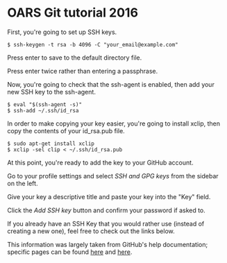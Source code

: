 # OARS Git tutorial 2016

First, you're going to set up SSH keys.

```
$ ssh-keygen -t rsa -b 4096 -C "your_email@example.com"
```

Press enter to save to the default directory file.

Press enter twice rather than entering a passphrase.

Now, you're going to check that the ssh-agent is enabled, then add your new SSH key to the ssh-agent.
```
$ eval "$(ssh-agent -s)"
$ ssh-add ~/.ssh/id_rsa
```

In order to make copying your key easier, you're going to install xclip, then copy the contents of your id_rsa.pub file.
```
$ sudo apt-get install xclip
$ xclip -sel clip < ~/.ssh/id_rsa.pub
```
At this point, you're ready to add the key to your GitHub account.

Go to your profile settings and select _SSH and GPG keys_ from the sidebar on the left.

Give your key a descriptive title and paste your key into the "Key" field.

Click the _Add SSH key_ button and confirm your password if asked to.

If you already have an SSH Key that you would rather use (instead of creating a new one), feel free to check out the links below.

This information was largely taken from GitHub's help documentation; specific pages can be found [here](https://help.github.com/articles/generating-a-new-ssh-key-and-adding-it-to-the-ssh-agent/) and [here](https://help.github.com/articles/adding-a-new-ssh-key-to-your-github-account/).